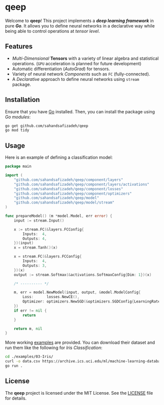 # qeep

Welcome to **qeep**! This project implements a **_deep learning framework_** in pure **_Go_**. It allows you to define neural networks in a declarative way while being able to control operations at _tensor level_.

## Features

- _Multi-Dimensional_ **Tensors** with a variety of linear algebra and statistical operations. (`GPU` acceleration is planned for future development)
- Automatic differentiation (_AutoGrad_) for tensors.
- Variety of neural network _Components_ such as `FC` (fully-connected).
- A _Declarative_ approach to define neural networks using `stream` package.

## Installation

Ensure that you have [Go](https://go.dev/dl/) installed. Then, you can install the package using _Go modules_:

```bash
go get github.com/sahandsafizadeh/qeep
go mod tidy
```

## Usage

Here is an example of defining a classification model:

```go
package main

import (
	"github.com/sahandsafizadeh/qeep/component/layers"
	"github.com/sahandsafizadeh/qeep/component/layers/activations"
	"github.com/sahandsafizadeh/qeep/component/losses"
	"github.com/sahandsafizadeh/qeep/component/optimizers"
	"github.com/sahandsafizadeh/qeep/model"
	"github.com/sahandsafizadeh/qeep/model/stream"
)

func prepareModel() (m *model.Model, err error) {
	input := stream.Input()

	x := stream.FC(&layers.FCConfig{
		Inputs:  4,
		Outputs: 4,
	})(input)
	x = stream.Tanh()(x)

	x = stream.FC(&layers.FCConfig{
		Inputs:  4,
		Outputs: 3,
	})(x)
	output := stream.Softmax(&activations.SoftmaxConfig{Dim: 1})(x)

	/* ---------- */

	m, err = model.NewModel(input, output, &model.ModelConfig{
		Loss:      losses.NewCE(),
		Optimizer: optimizers.NewSGD(&optimizers.SGDConfig{LearningRate: 1e-5}),
	})
	if err != nil {
		return
	}

	return m, nil
}
```

More working [examples](./examples) are provided. You can download their dataset and run them like the following for _Iris Classification_:

```bash
cd ./examples/03-Iris/
curl -o data.csv https://archive.ics.uci.edu/ml/machine-learning-databases/iris/iris.data
go run .
```

## License

The **qeep** project is licensed under the MIT License. See the [LICENSE](./LICENSE) file for details.
